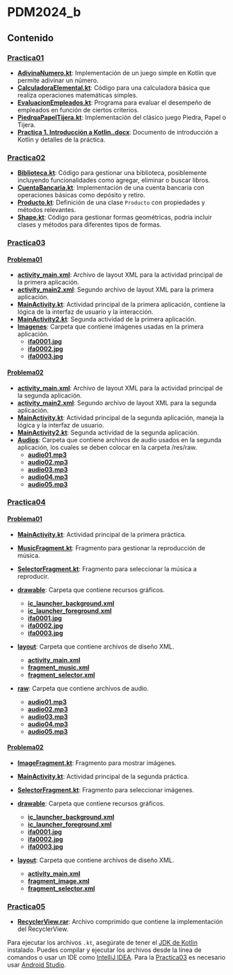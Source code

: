 # PDM2024_b

## Contenido

### [Practica01](Practica01)

- **[AdivinaNumero.kt](Practica01/AdivinaNumero.kt)**: Implementación de un juego simple en Kotlin que permite adivinar un número.
- **[CalculadoraElemental.kt](Practica01/CalculadoraElemental.kt)**: Código para una calculadora básica que realiza operaciones matemáticas simples.
- **[EvaluacionEmpleados.kt](Practica01/EvaluacionEmpleados.kt)**: Programa para evaluar el desempeño de empleados en función de ciertos criterios.
- **[PiedrqaPapelTijera.kt](Practica01/PiedrqaPapelTijera.kt)**: Implementación del clásico juego Piedra, Papel o Tijera.
- **[Practica 1. Introducción a Kotlin..docx](Practica01/Practica%201.%20Introducción%20a%20Kotlin..docx)**: Documento de introducción a Kotlin y detalles de la práctica.

### [Practica02](Practica02)

- **[Biblioteca.kt](Practica02/Biblioteca.kt)**: Código para gestionar una biblioteca, posiblemente incluyendo funcionalidades como agregar, eliminar o buscar libros.
- **[CuentaBancaria.kt](Practica02/CuentaBancaria.kt)**: Implementación de una cuenta bancaria con operaciones básicas como depósito y retiro.
- **[Producto.kt](Practica02/Producto.kt)**: Definición de una clase `Producto` con propiedades y métodos relevantes.
- **[Shape.kt](Practica02/Shape.kt)**: Código para gestionar formas geométricas, podría incluir clases y métodos para diferentes tipos de formas.

### [Practica03](Practica03)

#### [Problema01](Practica03/Problema01)

- **[activity_main.xml](Practica03/Problema01/activity_main.xml)**: Archivo de layout XML para la actividad principal de la primera aplicación.
- **[activity_main2.xml](Practica03/Problema01/activity_main2.xml)**: Segundo archivo de layout XML para la primera aplicación.
- **[MainActivity.kt](Practica03/Problema01/MainActivity.kt)**: Actividad principal de la primera aplicación, contiene la lógica de la interfaz de usuario y la interacción.
- **[MainActivity2.kt](Practica03/Problema01/MainActivity2.kt)**: Segunda actividad de la primera aplicación.
- **[Imagenes](Practica03/Problema01/Imagenes)**: Carpeta que contiene imágenes usadas en la primera aplicación.
  - **[ifa0001.jpg](Practica03/Problema01/Imagenes/ifa0001.jpg)**
  - **[ifa0002.jpg](Practica03/Problema01/Imagenes/ifa0002.jpg)**
  - **[ifa0003.jpg](Practica03/Problema01/Imagenes/ifa0003.jpg)**

#### [Problema02](Practica03/Problema02)

- **[activity_main.xml](Practica03/Problema02/activity_main.xml)**: Archivo de layout XML para la actividad principal de la segunda aplicación.
- **[activity_main2.xml](Practica03/Problema02/activity_main2.xml)**: Segundo archivo de layout XML para la segunda aplicación.
- **[MainActivity.kt](Practica03/Problema02/MainActivity.kt)**: Actividad principal de la segunda aplicación, maneja la lógica y la interfaz de usuario.
- **[MainActivity2.kt](Practica03/Problema02/MainActivity2.kt)**: Segunda actividad de la segunda aplicación.
- **[Audios](Practica03/Problema02/Audios)**: Carpeta que contiene archivos de audio usados en la segunda aplicación, los cuales se deben colocar en la carpeta /res/raw.
  - **[audio01.mp3](Practica03/Problema02/Audios/audio01.mp3)**
  - **[audio02.mp3](Practica03/Problema02/Audios/audio02.mp3)**
  - **[audio03.mp3](Practica03/Problema02/Audios/audio03.mp3)**
  - **[audio04.mp3](Practica03/Problema02/Audios/audio04.mp3)**
  - **[audio05.mp3](Practica03/Problema02/Audios/audio05.mp3)**

### [Practica04](Practica04)

#### [Problema01](Practica04/Problema01)

- **[MainActivity.kt](Practica04/Problema01/MainActivity.kt)**: Actividad principal de la primera práctica.
- **[MusicFragment.kt](Practica04/Problema01/MusicFragment.kt)**: Fragmento para gestionar la reproducción de música.
- **[SelectorFragment.kt](Practica04/Problema01/SelectorFragment.kt)**: Fragmento para seleccionar la música a reproducir.

- **[drawable](Practica04/Problema01/drawable)**: Carpeta que contiene recursos gráficos.
  - **[ic_launcher_background.xml](Practica04/Problema01/drawable/ic_launcher_background.xml)**
  - **[ic_launcher_foreground.xml](Practica04/Problema01/drawable/ic_launcher_foreground.xml)**
  - **[ifa0001.jpg](Practica04/Problema01/drawable/ifa0001.jpg)**
  - **[ifa0002.jpg](Practica04/Problema01/drawable/ifa0002.jpg)**
  - **[ifa0003.jpg](Practica04/Problema01/drawable/ifa0003.jpg)**

- **[layout](Practica04/Problema01/layout)**: Carpeta que contiene archivos de diseño XML.
  - **[activity_main.xml](Practica04/Problema01/layout/activity_main.xml)**
  - **[fragment_music.xml](Practica04/Problema01/layout/fragment_music.xml)**
  - **[fragment_selector.xml](Practica04/Problema01/layout/fragment_selector.xml)**

- **[raw](Practica04/Problema01/raw)**: Carpeta que contiene archivos de audio.
  - **[audio01.mp3](Practica04/Problema01/raw/audio01.mp3)**
  - **[audio02.mp3](Practica04/Problema01/raw/audio02.mp3)**
  - **[audio03.mp3](Practica04/Problema01/raw/audio03.mp3)**
  - **[audio04.mp3](Practica04/Problema01/raw/audio04.mp3)**
  - **[audio05.mp3](Practica04/Problema01/raw/audio05.mp3)**

#### [Problema02](Practica04/Problema02)

- **[ImageFragment.kt](Practica04/Problema02/ImageFragment.kt)**: Fragmento para mostrar imágenes.
- **[MainActivity.kt](Practica04/Problema02/MainActivity.kt)**: Actividad principal de la segunda práctica.
- **[SelectorFragment.kt](Practica04/Problema02/SelectorFragment.kt)**: Fragmento para seleccionar imágenes.

- **[drawable](Practica04/Problema02/drawable)**: Carpeta que contiene recursos gráficos.
  - **[ic_launcher_background.xml](Practica04/Problema02/drawable/ic_launcher_background.xml)**
  - **[ic_launcher_foreground.xml](Practica04/Problema02/drawable/ic_launcher_foreground.xml)**
  - **[ifa0001.jpg](Practica04/Problema02/drawable/ifa0001.jpg)**
  - **[ifa0002.jpg](Practica04/Problema02/drawable/ifa0002.jpg)**
  - **[ifa0003.jpg](Practica04/Problema02/drawable/ifa0003.jpg)**

- **[layout](Practica04/Problema02/layout)**: Carpeta que contiene archivos de diseño XML.
  - **[activity_main.xml](Practica04/Problema02/layout/activity_main.xml)**
  - **[fragment_image.xml](Practica04/Problema02/layout/fragment_image.xml)**
  - **[fragment_selector.xml](Practica04/Problema02/layout/fragment_selector.xml)**

### [Practica05](Practica05)

- **[RecyclerView.rar](Practica05/RecyclerView.rar)**: Archivo comprimido que contiene la implementación del RecyclerView.

Para ejecutar los archivos `.kt`, asegúrate de tener el [JDK de Kotlin](https://kotlinlang.org/docs/command-line.html) instalado. Puedes compilar y ejecutar los archivos desde la línea de comandos o usar un IDE como [IntelliJ IDEA](https://www.jetbrains.com/idea/). Para la [Practica03](Practica03) es necesario usar [Android Studio](https://developer.android.com/studio?hl=es-419).